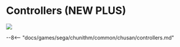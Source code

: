 # Controllers (NEW PLUS)
<img class="header-logo" src="/img/sega/chunithm/newplus/logo.png">

--8<-- "docs/games/sega/chunithm/common/chusan/controllers.md"
